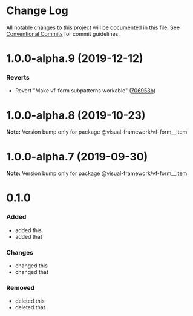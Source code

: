 # Change Log

All notable changes to this project will be documented in this file.
See [Conventional Commits](https://conventionalcommits.org) for commit guidelines.

# 1.0.0-alpha.9 (2019-12-12)


### Reverts

* Revert "Make vf-form subpatterns workable" ([706953b](https://github.com/visual-framework/vf-core/commit/706953b6fcfbbd1965d17b2ca082432af90ab752))





# 1.0.0-alpha.8 (2019-10-23)

**Note:** Version bump only for package @visual-framework/vf-form__item





# 1.0.0-alpha.7 (2019-09-30)

**Note:** Version bump only for package @visual-framework/vf-form__item













































































































































# 0.1.0

### Added
- added this
- added that

### Changes

- changed this
- changed that

### Removed

- deleted this
- deleted that
